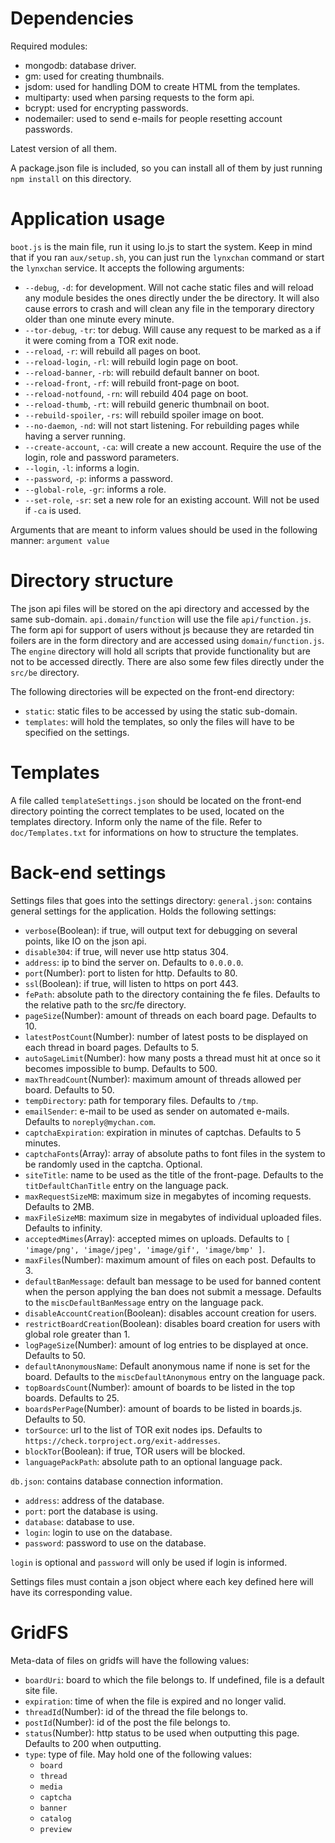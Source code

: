 # Dependencies
Required modules:
* mongodb: database driver.
* gm: used for creating thumbnails.
* jsdom: used for handling DOM to create HTML from the templates.
* multiparty: used when parsing requests to the form api.
* bcrypt: used for encrypting passwords.
* nodemailer: used to send e-mails for people resetting account passwords.

Latest version of all them.

A package.json file is included, so you can install all of them by just running `npm install` on this directory.

# Application usage
`boot.js` is the main file, run it using Io.js to start the system. Keep in mind that if you ran `aux/setup.sh`, you can just run the `lynxchan` command or start the `lynxchan` service.
It accepts the following arguments:
* `--debug`, `-d`: for development. Will not cache static files and will reload any module besides the ones directly under the be directory. It will also cause errors to crash and will clean any file in the temporary directory older than one minute every minute.
* `--tor-debug`, `-tr`: tor debug. Will cause any request to be marked as a if it were coming from a TOR exit node. 
* `--reload`, `-r`: will rebuild all pages on boot.
* `--reload-login`, `-rl`: will rebuild login page on boot.
* `--reload-banner`, `-rb`: will rebuild default banner on boot.
* `--reload-front`, `-rf`: will rebuild front-page on boot.
* `--reload-notfound`, `-rn`: will rebuild 404 page on boot.
* `--reload-thumb`, `-rt`: will rebuild generic thumbnail on boot.
* `--rebuild-spoiler`, `-rs`: will rebuild spoiler image on boot.
* `--no-daemon`, `-nd`: will not start listening. For rebuilding pages while having a server running.
* `--create-account`, `-ca`: will create a new account. Require the use of the login, role and password parameters.
* `--login`, `-l`: informs a login.
* `--password`, `-p`: informs a password.
* `--global-role`, `-gr`: informs a role.
* `--set-role`, `-sr`: set a new role for an existing account. Will not be used if `-ca` is used.

Arguments that are meant to inform values should be used in the following manner:
`argument value`

# Directory structure
The json api files will be stored on the api directory and accessed by the same sub-domain. `api.domain/function` will use the file `api/function.js`.
The form api for support of users without js because they are retarded tin foilers are in the form directory and are accessed using `domain/function.js`.
The `engine` directory will hold all scripts that provide functionality but are not to be accessed directly. There are also some few files directly under the `src/be` directory.

The following directories will be expected on the front-end directory:
* `static`: static files to be accessed by using the static sub-domain.
* `templates`: will hold the templates, so only the files will have to be specified on the settings.

# Templates
A file called `templateSettings.json` should be located on the front-end directory pointing the correct templates to be used, located on the templates directory. Inform only the name of the file. Refer to `doc/Templates.txt` for informations on how to structure the templates.

# Back-end settings
Settings files that goes into the settings directory:
`general.json`: contains general settings for the application. Holds the following settings:
* `verbose`(Boolean): if true, will output text for debugging on several points, like IO on the json api.
* `disable304`: if true, will never use http status 304.
* `address`: ip to bind the server on. Defaults to `0.0.0.0`.
* `port`(Number): port to listen for http. Defaults to 80.
* `ssl`(Boolean): if true, will listen to https on port 443.
* `fePath`: absolute path to the directory containing the fe files. Defaults to the relative path to the src/fe directory.
* `pageSize`(Number): amount of threads on each board page. Defaults to 10.
* `latestPostCount`(Number): number of latest posts to be displayed on each thread in board pages. Defaults to 5.
* `autoSageLimit`(Number): how many posts a thread must hit at once so it becomes impossible to bump. Defaults to 500.
* `maxThreadCount`(Number): maximum amount of threads allowed per board. Defaults to 50.
* `tempDirectory`: path for temporary files. Defaults to `/tmp`.
* `emailSender`: e-mail to be used as sender on automated e-mails. Defaults to `noreply@mychan.com`.
* `captchaExpiration`: expiration in minutes of captchas. Defaults to 5 minutes.
* `captchaFonts`(Array): array of absolute paths to font files in the system to be randomly used in the captcha. Optional.
* `siteTitle`: name to be used as the title of the front-page. Defaults to the `titDefaultChanTitle` entry on the language pack.
* `maxRequestSizeMB`: maximum size in megabytes of incoming requests. Defaults to 2MB.
* `maxFileSizeMB`: maximum size in megabytes of individual uploaded files. Defaults to infinity.
* `acceptedMimes`(Array): accepted mimes on uploads. Defaults to `[ 'image/png', 'image/jpeg', 'image/gif', 'image/bmp' ]`.
* `maxFiles`(Number): maximum amount of files on each post. Defaults to 3.
* `defaultBanMessage`: default ban message to be used for banned content when the person applying the ban does not submit a message. Defaults to the `miscDefaultBanMessage` entry on the language pack.
* `disableAccountCreation`(Boolean): disables account creation for users.
* `restrictBoardCreation`(Boolean): disables board creation for users with global role greater than 1.
* `logPageSize`(Number): amount of log entries to be displayed at once. Defaults to 50.
* `defaultAnonymousName`: Default anonymous name if none is set for the board. Defaults to the `miscDefaultAnonymous` entry on the language pack.
* `topBoardsCount`(Number): amount of boards to be listed in the top boards. Defaults to 25. 
* `boardsPerPage`(Number): amount of boards to be listed in boards.js. Defaults to 50.
* `torSource`: url to the list of TOR exit nodes ips. Defaults to `https://check.torproject.org/exit-addresses`.
* `blockTor`(Boolean): if true, TOR users will be blocked.
* `languagePackPath`: absolute path to an optional language pack.

`db.json`: contains database connection information.
* `address`: address of the database.
* `port`: port the database is using.
* `database`: database to use.
* `login`: login to use on the database.
* `password`: password to use on the database.

`login` is optional and `password` will only be used if login is informed.

Settings files must contain a json object where each key defined here will have its corresponding value.

# GridFS
Meta-data of files on gridfs will have the following values:
* `boardUri`: board to which the file belongs to. If undefined, file is a default site file.
* `expiration`: time of when the file is expired and no longer valid.
* `threadId`(Number): id of the thread the file belongs to.
* `postId`(Number): id of the post the file belongs to.
* `status`(Number): http status to be used when outputting this page. Defaults to 200 when outputting.
* `type`: type of file. May hold one of the following values: 
  * `board`
  * `thread` 
  * `media`
  * `captcha` 
  * `banner`
  * `catalog`
  * `preview`
